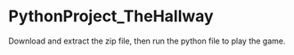 # PythonProject_TheHallway

Download and extract the zip file, then run the python file to play the game.
